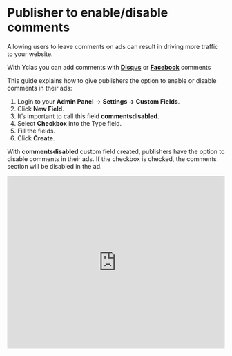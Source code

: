  # Publisher to enable/disable comments

Allowing users to leave comments on ads can result in driving more traffic to your website. 

With Yclas you can add comments with **[Disqus](Publish-options-active-comments-with-disquse.md)** or **[Facebook](Publish-options-add-facebook-comments.md)** comments

This guide explains how to give publishers the option to enable or disable comments in their ads:

1.  Login to your **Admin Panel** ->  **Settings -> Custom Fields**.
2.  Click  **New Field**.
3.  It’s important to call this field  **commentsdisabled**.
4.  Select  **Checkbox**  into the Type field.
5.  Fill the fields.
6.  Click  **Create**.

With  **commentsdisabled**  custom field created, publishers have the option to disable comments in their ads. If the checkbox is checked, the comments section will be disabled in the ad.



 <iframe width="100%" height="400px" src="https://www.youtube.com/embed/_p--e9os0AY" title="Yclas video" frameborder="0" allow="accelerometer; autoplay; clipboard-write; encrypted-media; gyroscope; picture-in-picture" allowfullscreen></iframe>
